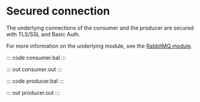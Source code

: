 # Secured connection

The underlying connections of the consumer and the producer are
secured with TLS/SSL and Basic Auth.

For more information on the underlying module, 
see the [RabbitMQ module](https://lib.ballerina.io/ballerinax/rabbitmq/latest).

::: code consumer.bal :::

::: out consumer.out :::

::: code producer.bal :::

::: out producer.out :::